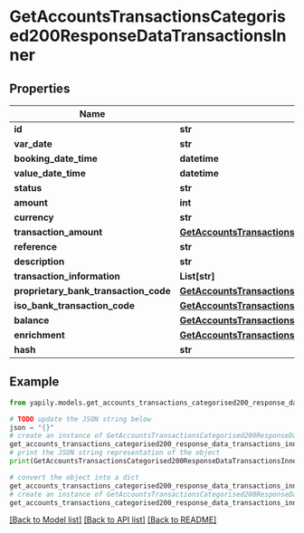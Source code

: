 # GetAccountsTransactionsCategorised200ResponseDataTransactionsInner


## Properties

Name | Type | Description | Notes
------------ | ------------- | ------------- | -------------
**id** | **str** |  | [optional] 
**var_date** | **str** |  | [optional] 
**booking_date_time** | **datetime** |  | [optional] 
**value_date_time** | **datetime** |  | [optional] 
**status** | **str** |  | [optional] 
**amount** | **int** |  | [optional] 
**currency** | **str** |  | [optional] 
**transaction_amount** | [**GetAccountsTransactionsCategorised200ResponseDataTransactionsInnerTransactionAmount**](GetAccountsTransactionsCategorised200ResponseDataTransactionsInnerTransactionAmount.md) |  | [optional] 
**reference** | **str** |  | [optional] 
**description** | **str** |  | [optional] 
**transaction_information** | **List[str]** |  | [optional] 
**proprietary_bank_transaction_code** | [**GetAccountsTransactionsCategorised200ResponseDataTransactionsInnerProprietaryBankTransactionCode**](GetAccountsTransactionsCategorised200ResponseDataTransactionsInnerProprietaryBankTransactionCode.md) |  | [optional] 
**iso_bank_transaction_code** | [**GetAccountsTransactionsCategorised200ResponseDataTransactionsInnerIsoBankTransactionCode**](GetAccountsTransactionsCategorised200ResponseDataTransactionsInnerIsoBankTransactionCode.md) |  | [optional] 
**balance** | [**GetAccountsTransactionsCategorised200ResponseDataTransactionsInnerBalance**](GetAccountsTransactionsCategorised200ResponseDataTransactionsInnerBalance.md) |  | [optional] 
**enrichment** | [**GetAccountsTransactionsCategorised200ResponseDataTransactionsInnerEnrichment**](GetAccountsTransactionsCategorised200ResponseDataTransactionsInnerEnrichment.md) |  | [optional] 
**hash** | **str** |  | [optional] 

## Example

```python
from yapily.models.get_accounts_transactions_categorised200_response_data_transactions_inner import GetAccountsTransactionsCategorised200ResponseDataTransactionsInner

# TODO update the JSON string below
json = "{}"
# create an instance of GetAccountsTransactionsCategorised200ResponseDataTransactionsInner from a JSON string
get_accounts_transactions_categorised200_response_data_transactions_inner_instance = GetAccountsTransactionsCategorised200ResponseDataTransactionsInner.from_json(json)
# print the JSON string representation of the object
print(GetAccountsTransactionsCategorised200ResponseDataTransactionsInner.to_json())

# convert the object into a dict
get_accounts_transactions_categorised200_response_data_transactions_inner_dict = get_accounts_transactions_categorised200_response_data_transactions_inner_instance.to_dict()
# create an instance of GetAccountsTransactionsCategorised200ResponseDataTransactionsInner from a dict
get_accounts_transactions_categorised200_response_data_transactions_inner_from_dict = GetAccountsTransactionsCategorised200ResponseDataTransactionsInner.from_dict(get_accounts_transactions_categorised200_response_data_transactions_inner_dict)
```
[[Back to Model list]](../README.md#documentation-for-models) [[Back to API list]](../README.md#documentation-for-api-endpoints) [[Back to README]](../README.md)


